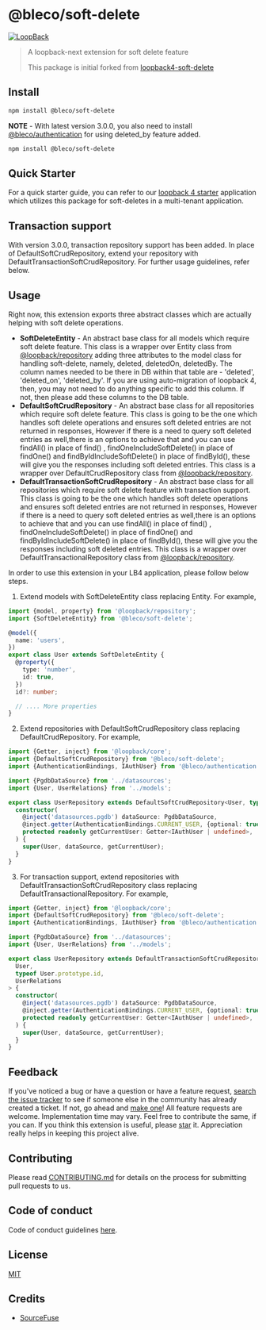 # @bleco/soft-delete

[![LoopBack](<https://github.com/strongloop/loopback-next/raw/master/docs/site/imgs/branding/Powered-by-LoopBack-Badge-(blue)-@2x.png>)](http://loopback.io/)

> A loopback-next extension for soft delete feature
>
> This package is initial forked from [loopback4-soft-delete](https://github.com/sourcefuse/loopback4-soft-delete)

## Install

```sh
npm install @bleco/soft-delete
```

**NOTE** - With latest version 3.0.0, you also need to install
[@bleco/authentication](https://github.com/betaly/bleco/tree/master/packages/authentication) for using deleted_by
feature added.

```sh
npm install @bleco/soft-delete
```

## Quick Starter

For a quick starter guide, you can refer to our [loopback 4 starter](https://github.com/betaly/loopback4-starter)
application which utilizes this package for soft-deletes in a multi-tenant application.

## Transaction support

With version 3.0.0, transaction repository support has been added. In place of DefaultSoftCrudRepository, extend your
repository with DefaultTransactionSoftCrudRepository. For further usage guidelines, refer below.

## Usage

Right now, this extension exports three abstract classes which are actually helping with soft delete operations.

- **SoftDeleteEntity** - An abstract base class for all models which require soft delete feature. This class is a
  wrapper over Entity class from
  [@loopback/repository](https://github.com/strongloop/loopback-next/tree/master/packages/repository) adding three
  attributes to the model class for handling soft-delete, namely, deleted, deletedOn, deletedBy. The column names needed
  to be there in DB within that table are - 'deleted', 'deleted_on', 'deleted_by'. If you are using auto-migration of
  loopback 4, then, you may not need to do anything specific to add this column. If not, then please add these columns
  to the DB table.
- **DefaultSoftCrudRepository** - An abstract base class for all repositories which require soft delete feature. This
  class is going to be the one which handles soft delete operations and ensures soft deleted entries are not returned in
  responses, However if there is a need to query soft deleted entries as well,there is an options to achieve that and
  you can use findAll() in place of find() , findOneIncludeSoftDelete() in place of findOne() and
  findByIdIncludeSoftDelete() in place of findById(), these will give you the responses including soft deleted entries.
  This class is a wrapper over DefaultCrudRepository class from
  [@loopback/repository](https://github.com/strongloop/loopback-next/tree/master/packages/repository).
- **DefaultTransactionSoftCrudRepository** - An abstract base class for all repositories which require soft delete
  feature with transaction support. This class is going to be the one which handles soft delete operations and ensures
  soft deleted entries are not returned in responses, However if there is a need to query soft deleted entries as
  well,there is an options to achieve that and you can use findAll() in place of find() , findOneIncludeSoftDelete() in
  place of findOne() and findByIdIncludeSoftDelete() in place of findById(), these will give you the responses including
  soft deleted entries. This class is a wrapper over DefaultTransactionalRepository class from
  [@loopback/repository](https://github.com/strongloop/loopback-next/tree/master/packages/repository).

In order to use this extension in your LB4 application, please follow below steps.

1. Extend models with SoftDeleteEntity class replacing Entity. For example,

```ts
import {model, property} from '@loopback/repository';
import {SoftDeleteEntity} from '@bleco/soft-delete';

@model({
  name: 'users',
})
export class User extends SoftDeleteEntity {
  @property({
    type: 'number',
    id: true,
  })
  id?: number;

  // .... More properties
}
```

2. Extend repositories with DefaultSoftCrudRepository class replacing DefaultCrudRepository. For example,

```ts
import {Getter, inject} from '@loopback/core';
import {DefaultSoftCrudRepository} from '@bleco/soft-delete';
import {AuthenticationBindings, IAuthUser} from '@bleco/authentication';

import {PgdbDataSource} from '../datasources';
import {User, UserRelations} from '../models';

export class UserRepository extends DefaultSoftCrudRepository<User, typeof User.prototype.id, UserRelations> {
  constructor(
    @inject('datasources.pgdb') dataSource: PgdbDataSource,
    @inject.getter(AuthenticationBindings.CURRENT_USER, {optional: true})
    protected readonly getCurrentUser: Getter<IAuthUser | undefined>,
  ) {
    super(User, dataSource, getCurrentUser);
  }
}
```

3. For transaction support, extend repositories with DefaultTransactionSoftCrudRepository class replacing
   DefaultTransactionalRepository. For example,

```ts
import {Getter, inject} from '@loopback/core';
import {DefaultSoftCrudRepository} from '@bleco/soft-delete';
import {AuthenticationBindings, IAuthUser} from '@bleco/authentication';

import {PgdbDataSource} from '../datasources';
import {User, UserRelations} from '../models';

export class UserRepository extends DefaultTransactionSoftCrudRepository<
  User,
  typeof User.prototype.id,
  UserRelations
> {
  constructor(
    @inject('datasources.pgdb') dataSource: PgdbDataSource,
    @inject.getter(AuthenticationBindings.CURRENT_USER, {optional: true})
    protected readonly getCurrentUser: Getter<IAuthUser | undefined>,
  ) {
    super(User, dataSource, getCurrentUser);
  }
}
```

## Feedback

If you've noticed a bug or have a question or have a feature request,
[search the issue tracker](https://github.com/betaly/bleco/issues) to see if someone else in the community has already
created a ticket. If not, go ahead and [make one](https://github.com/betaly/bleco/issues/new/choose)! All feature
requests are welcome. Implementation time may vary. Feel free to contribute the same, if you can. If you think this
extension is useful, please [star](https://help.github.com/en/articles/about-stars) it. Appreciation really helps in
keeping this project alive.

## Contributing

Please read [CONTRIBUTING.md](https://github.com/betaly/bleco/blob/master/.github/CONTRIBUTING.md) for details on the
process for submitting pull requests to us.

## Code of conduct

Code of conduct guidelines [here](https://github.com/betaly/bleco/blob/master/.github/CODE_OF_CONDUCT.md).

## License

[MIT](LICENSE)

## Credits

- [SourceFuse](https://github.com/sourcefuse)
